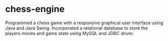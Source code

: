 # chess-engine

Programmed a chess game with a responsive graphical user interface using Java and Java Swing. Incorporated a relational database to store the players moves and game state using MySQL and JDBC driver.
